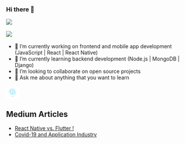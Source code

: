 ### Hi there 👋

 [![](https://img.shields.io/badge/linkedin-%230077B5.svg?&style=for-the-badge&logo=linkedin&logoColor=white)](https://www.linkedin.com/in/nureddin-hasan-bike%C3%A7/)

[![](https://img.shields.io/badge/medium-%2312100E.svg?&style=for-the-badge&logo=medium&logoColor=white)](https://nureddinhasanbikec.medium.com/)


- 🔭 I’m currently working on frontend and mobile app development (JavaScript | React | React Native)
- 🌱 I’m currently learning backend development (Node.js | MongoDB | Django)
- 👯 I’m looking to collaborate on open source projects
- 💬 Ask me about anything that you want to learn
 <img src="./content_heart-react.gif" alt="react-native" width="7%" height="7%" align="center">

## Medium Articles

- [React Native vs. Flutter !](https://nureddinhasanbikec.medium.com/react-native-vs-flutter-5335d05bbae4)
- [Covid-19 and Application Industry](https://nureddinhasanbikec.medium.com/covid-19-and-application-industry-59da0038b9be)

 